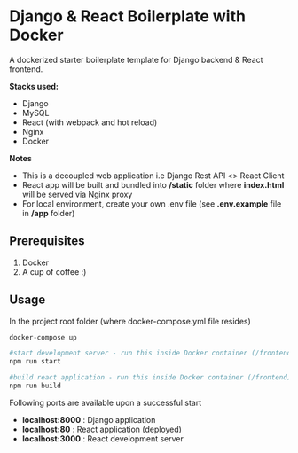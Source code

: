 # Django & React Boilerplate with Docker

A dockerized starter boilerplate template for Django backend & React frontend.<br/>

<p><b>Stacks used:</b></p>

- Django 
- MySQL
- React (with webpack and hot reload)
- Nginx
- Docker


<p><b>Notes</b></p>

- This is a decoupled web application i.e Django Rest API <> React Client
- React app will be built and bundled into <b>/static</b> folder where <b>index.html </b> will be served via Nginx proxy
- For local environment, create your own .env file (see <b>.env.example</b> file in <b>/app</b> folder)


## Prerequisites

1. Docker
2. A cup of coffee :)


## Usage

In the project root folder (where docker-compose.yml file resides)

```bash
docker-compose up

```

```bash
#start development server - run this inside Docker container (/frontend)
npm run start
```

```bash
#build react application - run this inside Docker container (/frontend)
npm run build
```

Following ports are available upon a successful start

- <b>localhost:8000</b> : Django application
- <b>localhost:80</b> : React application (deployed)
- <b>localhost:3000</b> : React development server
